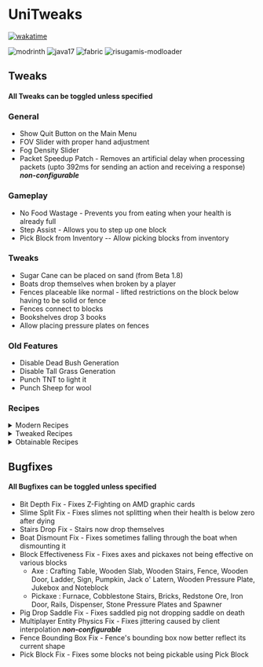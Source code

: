 # UniTweaks
[![wakatime](https://wakatime.com/badge/user/38aa5505-b4f7-4c8d-849e-7c33caecee59/project/018cfcb9-ebf8-4fea-b92d-62b38b8ed951.svg)](https://wakatime.com/badge/user/38aa5505-b4f7-4c8d-849e-7c33caecee59/project/018cfcb9-ebf8-4fea-b92d-62b38b8ed951)

![modrinth](https://cdn.jsdelivr.net/npm/@intergrav/devins-badges@3/assets/cozy/available/modrinth_vector.svg)
![java17](https://cdn.jsdelivr.net/npm/@intergrav/devins-badges@3/assets/cozy/built-with/java17_vector.svg)
![fabric](https://cdn.jsdelivr.net/npm/@intergrav/devins-badges@3/assets/cozy/supported/fabric_vector.svg)
![risugamis-modloader](https://cdn.jsdelivr.net/npm/@intergrav/devins-badges@3/assets/cozy/unsupported/risugamis-modloader_vector.svg)


## Tweaks
#### **All Tweaks can be toggled unless specified**
### General
* Show Quit Button on the Main Menu
* FOV Slider with proper hand adjustment
* Fog Density Slider
* Packet Speedup Patch - Removes an artificial delay when processing packets (upto 392ms for sending an action and receiving a response) ***non-configurable***

### Gameplay
* No Food Wastage - Prevents you from eating when your health is already full
* Step Assist - Allows you to step up one block
* Pick Block from Inventory -- Allow picking blocks from inventory

### Tweaks
* Sugar Cane can be placed on sand (from Beta 1.8)
* Boats drop themselves when broken by a player 
* Fences placeable like normal - lifted restrictions on the block below having to be solid or fence
* Fences connect to blocks
* Bookshelves drop 3 books
* Allow placing pressure plates on fences

### Old Features
* Disable Dead Bush Generation
* Disable Tall Grass Generation
* Punch TNT to light it
* Punch Sheep for wool

### Recipes
<details>
    <summary>Modern Recipes</summary>

* Shapeless Flint and Steel
* Shalepess Mushroom Stew
* Shapeless Chest Minecart
* Shapeless Furnace Minecart
* Shapeless Sticky Piston
* Books Require Leather
* Wool Redyeing
* 6 Slabs per Craft
* Button requires 1 stone
* Modern Fence Recipe
* Snow Layer Recipe
* 3 Ladder per Craft
</details>

<details>
    <summary>Tweaked Recipes</summary>

* Shapeless Jack o' Lantern
* Adjustable Stairs per Craft
</details>

<details>
    <summary>Obtainable Recipes</summary>

* Craftable Grass Blocks
* Craftable Cobwebs
* Craftable Fire
* Craftable Coal Ore
* Craftable Iron Ore
* Craftable Gold Ore
* Craftable Lapis Ore
* Craftable Diamond Ore
</details>

## Bugfixes
#### **All Bugfixes can be toggled unless specified**
* Bit Depth Fix - Fixes Z-Fighting on AMD graphic cards
* Slime Split Fix - Fixes slimes not splitting when their health is below zero after dying
* Stairs Drop Fix - Stairs now drop themselves
* Boat Dismount Fix - Fixes sometimes falling through the boat when dismounting it
* Block Effectiveness Fix - Fixes axes and pickaxes not being effective on various blocks
  * Axe : Crafting Table, Wooden Slab, Wooden Stairs, Fence, Wooden Door, Ladder, Sign, Pumpkin, Jack o' Latern, Wooden Pressure Plate, Jukebox and Noteblock
  * Pickaxe : Furnace, Cobblestone Stairs, Bricks, Redstone Ore, Iron Door, Rails, Dispenser, Stone Pressure Plates and Spawner
* Pig Drop Saddle Fix - Fixes saddled pig not dropping saddle on death
* Multiplayer Entity Physics Fix - Fixes jittering caused by client interpolation ***non-configurable***
* Fence Bounding Box Fix - Fence's bounding box now better reflect its current shape
* Pick Block Fix - Fixes some blocks not being pickable using Pick Block
